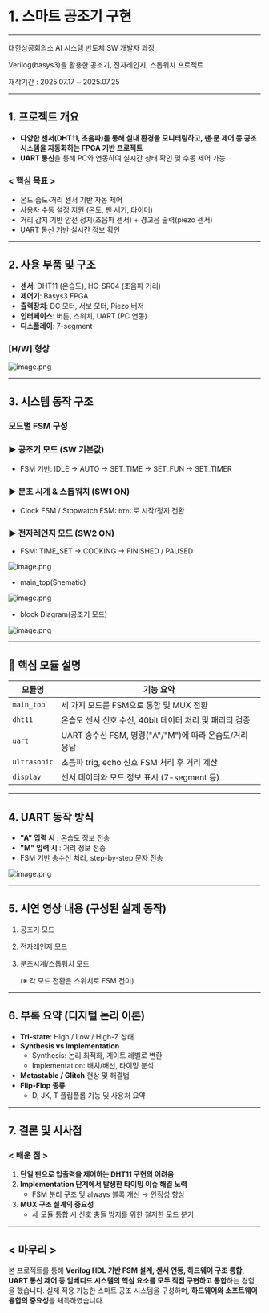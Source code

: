# 1. 스마트 공조기 구현

---

대한상공회의소 AI 시스템 반도체 SW 개발자 과정

Verilog(basys3)을 활용한 공조기, 전자레인지, 스톱워치 프로젝트

재작기간 : 2025.07.17 ~ 2025.07.25

---

## 1. 프로젝트 개요

- **다양한 센서(DHT11, 초음파)를 통해 실내 환경을 모니터링하고, 팬·문 제어 등 공조 시스템을 자동화하는 FPGA 기반 프로젝트**
- **UART 통신**을 통해 PC와 연동하여 실시간 상태 확인 및 수동 제어 가능

### < 핵심 목표 >

- 온도·습도·거리 센서 기반 자동 제어
- 사용자 수동 설정 지원 (온도, 팬 세기, 타이머)
- 거리 감지 기반 안전 정지(초음파 센서) + 경고음 출력(piezo 센서)
- UART 통신 기반 실시간 정보 확인

---

## 2. 사용 부품 및 구조

- **센서**: DHT11 (온습도), HC-SR04 (초음파 거리)
- **제어기**: Basys3 FPGA
- **출력장치**: DC 모터, 서보 모터, Piezo 버저
- **인터페이스**: 버튼, 스위치, UART (PC 연동)
- **디스플레이**: 7-segment

### [H/W] 형상

![image.png](attachment:e8a2e5a6-5480-44d1-87f0-2f24d2d42c8d:image.png)

---

## 3. 시스템 동작 구조

### 모드별 FSM 구성

### ▶ 공조기 모드 (SW 기본값)

- FSM 기반: IDLE → AUTO → SET_TIME → SET_FUN → SET_TIMER

### ▶ 분초 시계 & 스톱워치 (SW1 ON)

- Clock FSM / Stopwatch FSM: `btnC`로 시작/정지 전환

### ▶ 전자레인지 모드 (SW2 ON)

- FSM: TIME_SET → COOKING → FINISHED / PAUSED

![image.png](attachment:0446fdf0-2f33-406f-9531-8eb3da00ed0f:image.png)

- main_top(Shematic)

![image.png](attachment:20117b85-789a-454b-8593-315015478960:image.png)

- block Diagram(공조기 모드)

![image.png](attachment:f23268d8-d3ef-45e0-9991-55aacab15dbb:image.png)

---

## 🧠 핵심 모듈 설명

| 모듈명 | 기능 요약 |
| --- | --- |
| `main_top` | 세 가지 모드를 FSM으로 통합 및 MUX 전환 |
| `dht11` | 온습도 센서 신호 수신, 40bit 데이터 처리 및 패리티 검증 |
| `uart` | UART 송수신 FSM, 명령("A"/"M")에 따라 온습도/거리 응답 |
| `ultrasonic` | 초음파 trig, echo 신호 FSM 처리 후 거리 계산 |
| `display` | 센서 데이터와 모드 정보 표시 (7-segment 등) |

---

## 4. UART 동작 방식

- **"A" 입력 시** : 온습도 정보 전송
- **"M" 입력 시** : 거리 정보 전송
- FSM 기반 송수신 처리, step-by-step 문자 전송

![image.png](attachment:ba706274-64cf-4e5f-acc1-c0c4fce6c035:image.png)

---

## 5. 시연 영상 내용 (구성된 실제 동작)

1. 공조기 모드
2. 전자레인지 모드
3. 분초시계/스톱워치 모드
    
    (※ 각 모드 전환은 스위치로 FSM 전이)
    

---

## 6. 부록 요약 (디지털 논리 이론)

- **Tri-state**: High / Low / High-Z 상태
- **Synthesis vs Implementation**
    - Synthesis: 논리 최적화, 게이트 레벨로 변환
    - Implementation: 배치/배선, 타이밍 분석
- **Metastable / Glitch** 현상 및 해결법
- **Flip-Flop 종류**
    - D, JK, T 플립플롭 기능 및 사용처 요약

---

## 7. 결론 및 시사점

### < 배운 점 >

1. **단일 핀으로 입출력을 제어하는 DHT11 구현의 어려움**
2. **Implementation 단계에서 발생한 타이밍 이슈 해결 노력**
    - FSM 분리 구조 및 always 블록 개선 → 안정성 향상
3. **MUX 구조 설계의 중요성**
    - 세 모듈 통합 시 신호 충돌 방지를 위한 철저한 모드 분기

---

## < 마무리 >

본 프로젝트를 통해 **Verilog HDL 기반 FSM 설계, 센서 연동, 하드웨어 구조 통합, UART 통신 제어 등 임베디드 시스템의 핵심 요소를 모두 직접 구현하고 통합**하는 경험을 했습니다. 실제 적용 가능한 스마트 공조 시스템을 구성하며, **하드웨어와 소프트웨어 융합의 중요성**을 체득하였습니다.

